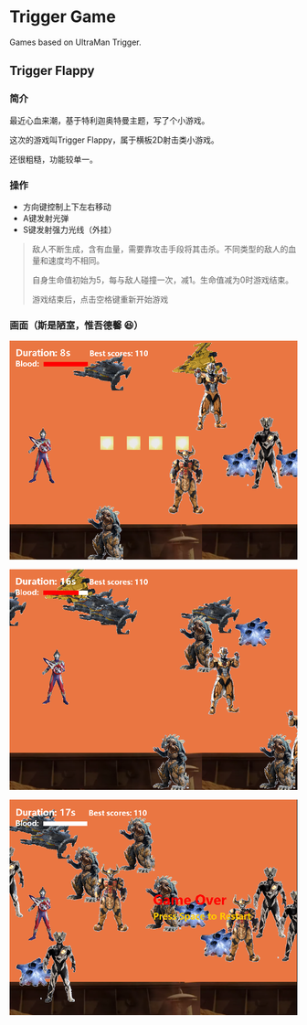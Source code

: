 # Trigger Game

Games based on UltraMan Trigger.

## Trigger Flappy

### 简介

最近心血来潮，基于特利迦奥特曼主题，写了个小游戏。

这次的游戏叫Trigger Flappy，属于横板2D射击类小游戏。

还很粗糙，功能较单一。

### 操作

* 方向键控制上下左右移动
* A键发射光弹
* S键发射强力光线（外挂）

> 敌人不断生成，含有血量，需要靠攻击手段将其击杀。不同类型的敌人的血量和速度均不相同。
>
> 自身生命值初始为5，每与敌人碰撞一次，减1。生命值减为0时游戏结束。
>
> 游戏结束后，点击空格键重新开始游戏

### 画面（斯是陋室，惟吾德馨 :satisfied:）

![游戏过程1](https://github.com/DLUTLiuFengyi/TriggerGame/blob/main/pic/game1.png)

![游戏过程2](https://github.com/DLUTLiuFengyi/TriggerGame/blob/main/pic/game2.png)

![游戏结束](https://github.com/DLUTLiuFengyi/TriggerGame/blob/main/pic/game3.png)

